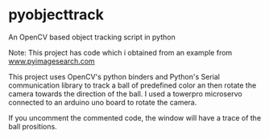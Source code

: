 # pyobjecttrack
An OpenCV based object tracking script in python


Note: This project has code which i obtained from an example from www.pyimagesearch.com

This project uses OpenCV's python binders and Python's Serial communication library to track a ball of predefined color an then rotate the camera towards the direction of the ball. I used a towerpro microservo connected to an arduino uno board to rotate the camera.

If you uncomment the commented code, the window will have a trace of the ball prositions.

